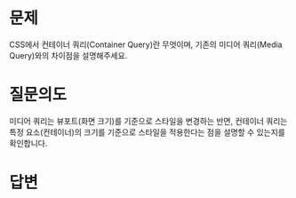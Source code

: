 # 문제
CSS에서 컨테이너 쿼리(Container Query)란 무엇이며, 기존의 미디어 쿼리(Media Query)와의 차이점을 설명해주세요.

# 질문의도
미디어 쿼리는 뷰포트(화면 크기)를 기준으로 스타일을 변경하는 반면, 컨테이너 쿼리는 특정 요소(컨테이너)의 크기를 기준으로 스타일을 적용한다는 점을 설명할 수 있는지를 확인합니다.

# 답변